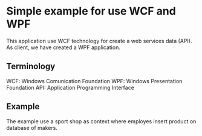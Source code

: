 # Simple example for use WCF and WPF

This application use WCF technology for create a web services data (API). As client, we have created a WPF application.

## Terminology

WCF: Windows Comunication Foundation
WPF: Windows Presentation Foundation
API: Application Programming Interface

## Example

The example use a sport shop as context where employes insert product on database of makers.